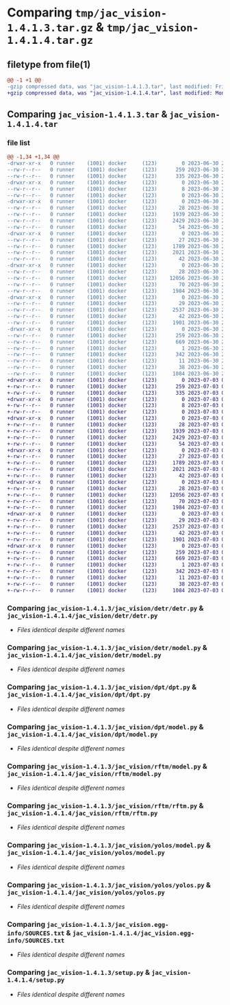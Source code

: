 # Comparing `tmp/jac_vision-1.4.1.3.tar.gz` & `tmp/jac_vision-1.4.1.4.tar.gz`

## filetype from file(1)

```diff
@@ -1 +1 @@
-gzip compressed data, was "jac_vision-1.4.1.3.tar", last modified: Fri Jun 30 21:02:01 2023, max compression
+gzip compressed data, was "jac_vision-1.4.1.4.tar", last modified: Mon Jul  3 02:05:26 2023, max compression
```

## Comparing `jac_vision-1.4.1.3.tar` & `jac_vision-1.4.1.4.tar`

### file list

```diff
@@ -1,34 +1,34 @@
-drwxr-xr-x   0 runner    (1001) docker     (123)        0 2023-06-30 21:02:01.679089 jac_vision-1.4.1.3/
--rw-r--r--   0 runner    (1001) docker     (123)      259 2023-06-30 21:02:01.679089 jac_vision-1.4.1.3/PKG-INFO
--rw-r--r--   0 runner    (1001) docker     (123)      335 2023-06-30 21:01:44.000000 jac_vision-1.4.1.3/README.md
-drwxr-xr-x   0 runner    (1001) docker     (123)        0 2023-06-30 21:02:01.675089 jac_vision-1.4.1.3/jac_vision/
--rw-r--r--   0 runner    (1001) docker     (123)        8 2023-06-30 21:01:44.000000 jac_vision-1.4.1.3/jac_vision/VERSION
--rw-r--r--   0 runner    (1001) docker     (123)        0 2023-06-30 21:01:44.000000 jac_vision-1.4.1.3/jac_vision/__init__.py
-drwxr-xr-x   0 runner    (1001) docker     (123)        0 2023-06-30 21:02:01.675089 jac_vision-1.4.1.3/jac_vision/detr/
--rw-r--r--   0 runner    (1001) docker     (123)       28 2023-06-30 21:01:44.000000 jac_vision-1.4.1.3/jac_vision/detr/__init__.py
--rw-r--r--   0 runner    (1001) docker     (123)     1939 2023-06-30 21:01:44.000000 jac_vision-1.4.1.3/jac_vision/detr/detr.py
--rw-r--r--   0 runner    (1001) docker     (123)     2429 2023-06-30 21:01:44.000000 jac_vision-1.4.1.3/jac_vision/detr/model.py
--rw-r--r--   0 runner    (1001) docker     (123)       54 2023-06-30 21:01:44.000000 jac_vision-1.4.1.3/jac_vision/detr/requirements.txt
-drwxr-xr-x   0 runner    (1001) docker     (123)        0 2023-06-30 21:02:01.675089 jac_vision-1.4.1.3/jac_vision/dpt/
--rw-r--r--   0 runner    (1001) docker     (123)       27 2023-06-30 21:01:44.000000 jac_vision-1.4.1.3/jac_vision/dpt/__init__.py
--rw-r--r--   0 runner    (1001) docker     (123)     1789 2023-06-30 21:01:44.000000 jac_vision-1.4.1.3/jac_vision/dpt/dpt.py
--rw-r--r--   0 runner    (1001) docker     (123)     2021 2023-06-30 21:01:44.000000 jac_vision-1.4.1.3/jac_vision/dpt/model.py
--rw-r--r--   0 runner    (1001) docker     (123)       42 2023-06-30 21:01:44.000000 jac_vision-1.4.1.3/jac_vision/dpt/requirements.txt
-drwxr-xr-x   0 runner    (1001) docker     (123)        0 2023-06-30 21:02:01.675089 jac_vision-1.4.1.3/jac_vision/rftm/
--rw-r--r--   0 runner    (1001) docker     (123)       28 2023-06-30 21:01:44.000000 jac_vision-1.4.1.3/jac_vision/rftm/__init__.py
--rw-r--r--   0 runner    (1001) docker     (123)    12056 2023-06-30 21:01:44.000000 jac_vision-1.4.1.3/jac_vision/rftm/model.py
--rw-r--r--   0 runner    (1001) docker     (123)       70 2023-06-30 21:01:44.000000 jac_vision-1.4.1.3/jac_vision/rftm/requirements.txt
--rw-r--r--   0 runner    (1001) docker     (123)     1984 2023-06-30 21:01:44.000000 jac_vision-1.4.1.3/jac_vision/rftm/rftm.py
-drwxr-xr-x   0 runner    (1001) docker     (123)        0 2023-06-30 21:02:01.679089 jac_vision-1.4.1.3/jac_vision/yolos/
--rw-r--r--   0 runner    (1001) docker     (123)       29 2023-06-30 21:01:44.000000 jac_vision-1.4.1.3/jac_vision/yolos/__init__.py
--rw-r--r--   0 runner    (1001) docker     (123)     2537 2023-06-30 21:01:44.000000 jac_vision-1.4.1.3/jac_vision/yolos/model.py
--rw-r--r--   0 runner    (1001) docker     (123)       42 2023-06-30 21:01:44.000000 jac_vision-1.4.1.3/jac_vision/yolos/requirements.txt
--rw-r--r--   0 runner    (1001) docker     (123)     1901 2023-06-30 21:01:44.000000 jac_vision-1.4.1.3/jac_vision/yolos/yolos.py
-drwxr-xr-x   0 runner    (1001) docker     (123)        0 2023-06-30 21:02:01.675089 jac_vision-1.4.1.3/jac_vision.egg-info/
--rw-r--r--   0 runner    (1001) docker     (123)      259 2023-06-30 21:02:01.000000 jac_vision-1.4.1.3/jac_vision.egg-info/PKG-INFO
--rw-r--r--   0 runner    (1001) docker     (123)      669 2023-06-30 21:02:01.000000 jac_vision-1.4.1.3/jac_vision.egg-info/SOURCES.txt
--rw-r--r--   0 runner    (1001) docker     (123)        1 2023-06-30 21:02:01.000000 jac_vision-1.4.1.3/jac_vision.egg-info/dependency_links.txt
--rw-r--r--   0 runner    (1001) docker     (123)      342 2023-06-30 21:02:01.000000 jac_vision-1.4.1.3/jac_vision.egg-info/requires.txt
--rw-r--r--   0 runner    (1001) docker     (123)       11 2023-06-30 21:02:01.000000 jac_vision-1.4.1.3/jac_vision.egg-info/top_level.txt
--rw-r--r--   0 runner    (1001) docker     (123)       38 2023-06-30 21:02:01.679089 jac_vision-1.4.1.3/setup.cfg
--rw-r--r--   0 runner    (1001) docker     (123)     1084 2023-06-30 21:01:44.000000 jac_vision-1.4.1.3/setup.py
+drwxr-xr-x   0 runner    (1001) docker     (123)        0 2023-07-03 02:05:26.747257 jac_vision-1.4.1.4/
+-rw-r--r--   0 runner    (1001) docker     (123)      259 2023-07-03 02:05:26.747257 jac_vision-1.4.1.4/PKG-INFO
+-rw-r--r--   0 runner    (1001) docker     (123)      335 2023-07-03 02:05:07.000000 jac_vision-1.4.1.4/README.md
+drwxr-xr-x   0 runner    (1001) docker     (123)        0 2023-07-03 02:05:26.743257 jac_vision-1.4.1.4/jac_vision/
+-rw-r--r--   0 runner    (1001) docker     (123)        8 2023-07-03 02:05:07.000000 jac_vision-1.4.1.4/jac_vision/VERSION
+-rw-r--r--   0 runner    (1001) docker     (123)        0 2023-07-03 02:05:07.000000 jac_vision-1.4.1.4/jac_vision/__init__.py
+drwxr-xr-x   0 runner    (1001) docker     (123)        0 2023-07-03 02:05:26.743257 jac_vision-1.4.1.4/jac_vision/detr/
+-rw-r--r--   0 runner    (1001) docker     (123)       28 2023-07-03 02:05:07.000000 jac_vision-1.4.1.4/jac_vision/detr/__init__.py
+-rw-r--r--   0 runner    (1001) docker     (123)     1939 2023-07-03 02:05:07.000000 jac_vision-1.4.1.4/jac_vision/detr/detr.py
+-rw-r--r--   0 runner    (1001) docker     (123)     2429 2023-07-03 02:05:07.000000 jac_vision-1.4.1.4/jac_vision/detr/model.py
+-rw-r--r--   0 runner    (1001) docker     (123)       54 2023-07-03 02:05:07.000000 jac_vision-1.4.1.4/jac_vision/detr/requirements.txt
+drwxr-xr-x   0 runner    (1001) docker     (123)        0 2023-07-03 02:05:26.747257 jac_vision-1.4.1.4/jac_vision/dpt/
+-rw-r--r--   0 runner    (1001) docker     (123)       27 2023-07-03 02:05:07.000000 jac_vision-1.4.1.4/jac_vision/dpt/__init__.py
+-rw-r--r--   0 runner    (1001) docker     (123)     1789 2023-07-03 02:05:07.000000 jac_vision-1.4.1.4/jac_vision/dpt/dpt.py
+-rw-r--r--   0 runner    (1001) docker     (123)     2021 2023-07-03 02:05:07.000000 jac_vision-1.4.1.4/jac_vision/dpt/model.py
+-rw-r--r--   0 runner    (1001) docker     (123)       42 2023-07-03 02:05:07.000000 jac_vision-1.4.1.4/jac_vision/dpt/requirements.txt
+drwxr-xr-x   0 runner    (1001) docker     (123)        0 2023-07-03 02:05:26.747257 jac_vision-1.4.1.4/jac_vision/rftm/
+-rw-r--r--   0 runner    (1001) docker     (123)       28 2023-07-03 02:05:07.000000 jac_vision-1.4.1.4/jac_vision/rftm/__init__.py
+-rw-r--r--   0 runner    (1001) docker     (123)    12056 2023-07-03 02:05:07.000000 jac_vision-1.4.1.4/jac_vision/rftm/model.py
+-rw-r--r--   0 runner    (1001) docker     (123)       70 2023-07-03 02:05:07.000000 jac_vision-1.4.1.4/jac_vision/rftm/requirements.txt
+-rw-r--r--   0 runner    (1001) docker     (123)     1984 2023-07-03 02:05:07.000000 jac_vision-1.4.1.4/jac_vision/rftm/rftm.py
+drwxr-xr-x   0 runner    (1001) docker     (123)        0 2023-07-03 02:05:26.747257 jac_vision-1.4.1.4/jac_vision/yolos/
+-rw-r--r--   0 runner    (1001) docker     (123)       29 2023-07-03 02:05:07.000000 jac_vision-1.4.1.4/jac_vision/yolos/__init__.py
+-rw-r--r--   0 runner    (1001) docker     (123)     2537 2023-07-03 02:05:07.000000 jac_vision-1.4.1.4/jac_vision/yolos/model.py
+-rw-r--r--   0 runner    (1001) docker     (123)       42 2023-07-03 02:05:07.000000 jac_vision-1.4.1.4/jac_vision/yolos/requirements.txt
+-rw-r--r--   0 runner    (1001) docker     (123)     1901 2023-07-03 02:05:07.000000 jac_vision-1.4.1.4/jac_vision/yolos/yolos.py
+drwxr-xr-x   0 runner    (1001) docker     (123)        0 2023-07-03 02:05:26.743257 jac_vision-1.4.1.4/jac_vision.egg-info/
+-rw-r--r--   0 runner    (1001) docker     (123)      259 2023-07-03 02:05:26.000000 jac_vision-1.4.1.4/jac_vision.egg-info/PKG-INFO
+-rw-r--r--   0 runner    (1001) docker     (123)      669 2023-07-03 02:05:26.000000 jac_vision-1.4.1.4/jac_vision.egg-info/SOURCES.txt
+-rw-r--r--   0 runner    (1001) docker     (123)        1 2023-07-03 02:05:26.000000 jac_vision-1.4.1.4/jac_vision.egg-info/dependency_links.txt
+-rw-r--r--   0 runner    (1001) docker     (123)      342 2023-07-03 02:05:26.000000 jac_vision-1.4.1.4/jac_vision.egg-info/requires.txt
+-rw-r--r--   0 runner    (1001) docker     (123)       11 2023-07-03 02:05:26.000000 jac_vision-1.4.1.4/jac_vision.egg-info/top_level.txt
+-rw-r--r--   0 runner    (1001) docker     (123)       38 2023-07-03 02:05:26.747257 jac_vision-1.4.1.4/setup.cfg
+-rw-r--r--   0 runner    (1001) docker     (123)     1084 2023-07-03 02:05:07.000000 jac_vision-1.4.1.4/setup.py
```

### Comparing `jac_vision-1.4.1.3/jac_vision/detr/detr.py` & `jac_vision-1.4.1.4/jac_vision/detr/detr.py`

 * *Files identical despite different names*

### Comparing `jac_vision-1.4.1.3/jac_vision/detr/model.py` & `jac_vision-1.4.1.4/jac_vision/detr/model.py`

 * *Files identical despite different names*

### Comparing `jac_vision-1.4.1.3/jac_vision/dpt/dpt.py` & `jac_vision-1.4.1.4/jac_vision/dpt/dpt.py`

 * *Files identical despite different names*

### Comparing `jac_vision-1.4.1.3/jac_vision/dpt/model.py` & `jac_vision-1.4.1.4/jac_vision/dpt/model.py`

 * *Files identical despite different names*

### Comparing `jac_vision-1.4.1.3/jac_vision/rftm/model.py` & `jac_vision-1.4.1.4/jac_vision/rftm/model.py`

 * *Files identical despite different names*

### Comparing `jac_vision-1.4.1.3/jac_vision/rftm/rftm.py` & `jac_vision-1.4.1.4/jac_vision/rftm/rftm.py`

 * *Files identical despite different names*

### Comparing `jac_vision-1.4.1.3/jac_vision/yolos/model.py` & `jac_vision-1.4.1.4/jac_vision/yolos/model.py`

 * *Files identical despite different names*

### Comparing `jac_vision-1.4.1.3/jac_vision/yolos/yolos.py` & `jac_vision-1.4.1.4/jac_vision/yolos/yolos.py`

 * *Files identical despite different names*

### Comparing `jac_vision-1.4.1.3/jac_vision.egg-info/SOURCES.txt` & `jac_vision-1.4.1.4/jac_vision.egg-info/SOURCES.txt`

 * *Files identical despite different names*

### Comparing `jac_vision-1.4.1.3/setup.py` & `jac_vision-1.4.1.4/setup.py`

 * *Files identical despite different names*

